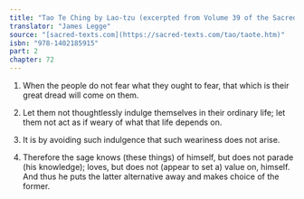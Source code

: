 ```yaml
---
title: "Tao Te Ching by Lao-tzu (excerpted from Volume 39 of the Sacred Books of the East.)"
translator: "James Legge"
source: "[sacred-texts.com](https://sacred-texts.com/tao/taote.htm)"
isbn: "978-1402185915"
part: 2
chapter: 72
---
```

1. When the people do not fear what they ought to fear, that which
is their great dread will come on them. 

2. Let them not thoughtlessly indulge themselves in their ordinary
life; let them not act as if weary of what that life depends on.

3. It is by avoiding such indulgence that such weariness does not
arise. 

4. Therefore the sage knows (these things) of himself, but does not
parade (his knowledge); loves, but does not (appear to set a) value
on, himself. And thus he puts the latter alternative away and makes
choice of the former.